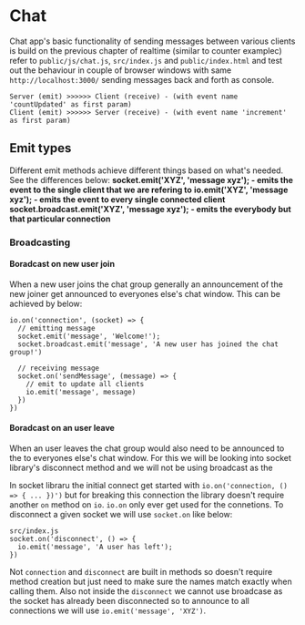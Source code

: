 # Chat
Chat app's basic functionality of sending messages between various clients is build on the previous chapter of realtime (similar to counter examplec) refer to `public/js/chat.js`, `src/index.js` and `public/index.html` and test out the behaviour in couple of browser windows with same `http://localhost:3000/` sending messages back and forth as console.

```
Server (emit) >>>>>> Client (receive) - (with event name 'countUpdated' as first param)
Client (emit) >>>>>> Server (receive) - (with event name 'increment' as first param)
```

## Emit types
Different emit methods achieve different things based on what's needed. See the differences below:
**socket.emit('XYZ', 'message xyz'); - emits the event to the single client that we are refering to**
**io.emit('XYZ', 'message xyz'); - emits the event to every single connected client**
**socket.broadcast.emit('XYZ', 'message xyz'); - emits the everybody but that particular connection**

### Broadcasting

#### Boradcast on new user join
When a new user joins the chat group generally an announcement of the new joiner get announced to everyones else's  chat window. This can be achieved by below:
```
io.on('connection', (socket) => {
  // emitting message
  socket.emit('message', 'Welcome!');
  socket.broadcast.emit('message', 'A new user has joined the chat group!')

  // receiving message
  socket.on('sendMessage', (message) => {
    // emit to update all clients
    io.emit('message', message)
  })
})
```
#### Boradcast on an user leave
When an user leaves the chat group would also need to be announced to the to everyones else's chat window. For this we will be looking into socket library's disconnect method and we will not be using broadcast as the 

In socket libraru the initial connect get started with `io.on('connection, () => { ... })')` but for breaking this connection the library doesn't require another `on` method on `io`. `io.on` only ever get used for the connetions. To disconnect a given socket we will use `socket.on` like below:
```
src/index.js
socket.on('disconnect', () => {
  io.emit('message', 'A user has left');
})
```
Not `connection` and `disconnect` are built in methods so doesn't require method creation but just need to make sure the names match exactly when calling them. Also not inside the `disconnect` we cannot use broadcase as the socket has already been disconnected so to announce to all connections we will use `io.emit('message', 'XYZ')`. 

